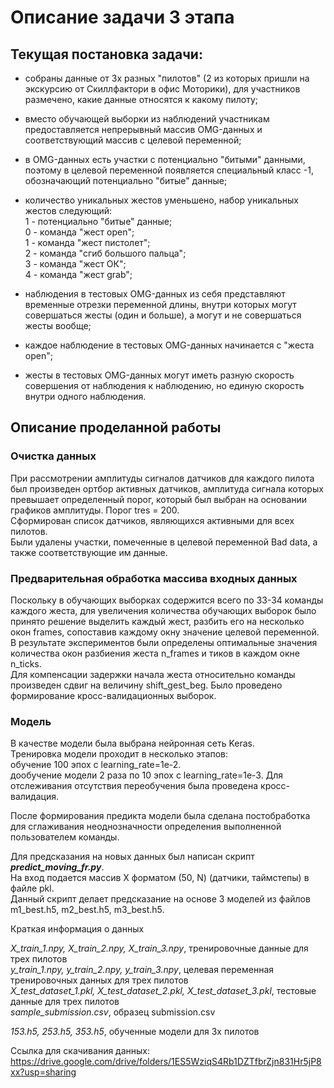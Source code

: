 # Описание задачи 3 этапа

## Текущая постановка задачи:

- собраны данные от 3х разных "пилотов" (2 из которых пришли на экскурсию от Скиллфактори в офис Моторики), для участников размечено, какие данные относятся к какому пилоту;
- вместо обучающей выборки из наблюдений участникам предоставляется непрерывный массив OMG-данных и соответствующий массив с целевой переменной;  
- в OMG-данных есть участки с потенциально "битыми" данными, поэтому в целевой переменной появляется специальный класс -1, обозначающий потенциально "битые" данные;
- количество уникальных жестов уменьшено, набор уникальных жестов следующий:  
1 - потенциально "битые" данные;  
0 - команда "жест open";  
1 - команда "жест пистолет";  
2 - команда "сгиб большого пальца";  
3 - команда "жест ОК";  
4 - команда "жест grab";

- наблюдения в тестовых OMG-данных из себя представляют временные отрезки переменной длины, внутри которых могут совершаться жесты (один и больше), а могут и не совершаться жесты вообще;
- каждое наблюдение в тестовых OMG-данных начинается с "жеста open";
- жесты в тестовых OMG-данных могут иметь разную скорость совершения от наблюдения к наблюдению, но единую скорость внутри одного наблюдения.
## Описание проделанной работы
### Очистка данных  
При рассмотрении амплитуды сигналов датчиков для каждого пилота был произведен ортбор активных датчиков, амплитуда сигнала которых превышает определенный порог, который был выбран на основании графиков амплитуды. Порог tres = 200.  
Сформирован список датчиков, являющихся активными для всех пилотов.  
Были удалены участки, помеченные в целевой переменной Bad data, а также соответствующие им данные.  
### Предварительная обработка массива входных данных  
Поскольку в обучающих выборках содержится всего по 33-34 команды каждого жеста, для увеличения количества обучающих выборок было принято решение выделить каждый жест, разбить его на несколько окон frames, сопоставив каждому окну значение целевой переменной.  
В результате экспериментов были определены оптимальные значения количества окон разбиения жеста n_frames и тиков в каждом окне n_ticks.  
Для компенсации задержки начала жеста относительно команды произведен сдвиг на величину shift_gest_beg.
Было проведено формирование кросс-валидационных выборок.  
### Модель  
В качестве модели была выбрана нейронная сеть Keras.  
Тренировка модели проходит в несколько этапов:  
обучение 100 эпох с learning_rate=1e-2.  
дообучение модели 2 раза по 10 эпох с learning_rate=1e-3.
Для отслеживания отсутствия переобучения была проведена кросс-валидация.

После формирования предикта модели была сделана постобработка для сглаживания неоднозначности определения выполненной пользователем команды. 

Для предсказания на новых данных был написан скрипт ***predict_moving_fr.py***.  
На вход подается массив X форматом (50, N) (датчики, таймстепы) в файле pkl.  
Данный скрипт делает предсказание на основе 3 моделей из файлов m1_best.h5, m2_best.h5, m3_best.h5.

Краткая информация о данных

*X_train_1.npy, X_train_2.npy, X_train_3.npy*, тренировочные данные для трех пилотов  
*y_train_1.npy, y_train_2.npy, y_train_3.npy*, целевая переменная тренировочных данных для трех пилотов  
*X_test_dataset_1.pkl, X_test_dataset_2.pkl, X_test_dataset_3.pkl*, тестовые данные для трех пилотов  
*sample_submission.csv*, образец submission.csv 
 
*153.h5, 253.h5, 353.h5*, обученные модели для 3х пилотов

Ссылка для скачивания данных:  
https://drive.google.com/drive/folders/1ES5WziqS4Rb1DZTfbrZjn831Hr5jP8xx?usp=sharing